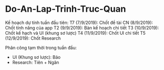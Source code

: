 # Do-An-Lap-Trinh-Truc-Quan
Kế hoạch dự tính tuần đầu tiên:
T7 (7/9/2019): Chốt đề tài
CN (8/9/2019): Chốt tính năng của app
T2 (9/9/2019): Bàn kế hoạch chi tiết
T3 (10/9/2019): Chốt kế hạch và UI (khung sơ lược)
T4 (11/9/2019): Chốt UI chi tiết 
T5 (12/9/2019): Chốt Research

Phân công tạm thời trong tuần đầu:
+ UI (Khung sơ lược): Bảo
+ Research: Tiên + Ngân
